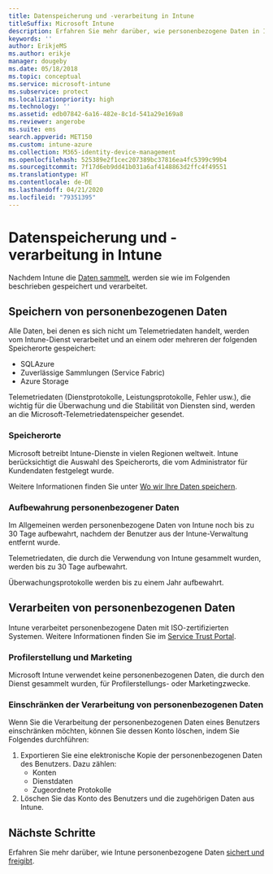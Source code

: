 ```yaml
---
title: Datenspeicherung und -verarbeitung in Intune
titleSuffix: Microsoft Intune
description: Erfahren Sie mehr darüber, wie personenbezogene Daten in Intune gespeichert und verarbeitet werden.
keywords: ''
author: ErikjeMS
ms.author: erikje
manager: dougeby
ms.date: 05/18/2018
ms.topic: conceptual
ms.service: microsoft-intune
ms.subservice: protect
ms.localizationpriority: high
ms.technology: ''
ms.assetid: edb07842-6a16-482e-8c1d-541a29e169a8
ms.reviewer: angerobe
ms.suite: ems
search.appverid: MET150
ms.custom: intune-azure
ms.collection: M365-identity-device-management
ms.openlocfilehash: 525389e2f1cec207389bc37816ea4fc5399c99b4
ms.sourcegitcommit: 7f17d6eb9dd41b031a6af4148863d2ffc4f49551
ms.translationtype: HT
ms.contentlocale: de-DE
ms.lasthandoff: 04/21/2020
ms.locfileid: "79351395"
---
```

# <a name="data-storage-and-processing-in-intune"></a>Datenspeicherung und -verarbeitung in Intune

Nachdem Intune die [Daten sammelt](privacy-data-collect.md), werden sie wie im Folgenden beschrieben gespeichert und verarbeitet.

## <a name="storing-personal-data"></a>Speichern von personenbezogenen Daten

Alle Daten, bei denen es sich nicht um Telemetriedaten handelt, werden vom Intune-Dienst verarbeitet und an einem oder mehreren der folgenden Speicherorte gespeichert: 

- SQLAzure 
- Zuverlässige Sammlungen (Service Fabric)  
- Azure Storage 

Telemetriedaten (Dienstprotokolle, Leistungsprotokolle, Fehler usw.), die wichtig für die Überwachung und die Stabilität von Diensten sind, werden an die Microsoft-Telemetriedatenspeicher gesendet.

### <a name="storage-locations"></a>Speicherorte

Microsoft betreibt Intune-Dienste in vielen Regionen weltweit. Intune berücksichtigt die Auswahl des Speicherorts, die vom Administrator für Kundendaten festgelegt wurde.

Weitere Informationen finden Sie unter [Wo wir Ihre Daten speichern](https://www.microsoft.com/trust-center/privacy/data-location).

### <a name="personal-data-retention"></a>Aufbewahrung personenbezogener Daten

Im Allgemeinen werden personenbezogene Daten von Intune noch bis zu 30 Tage aufbewahrt, nachdem der Benutzer aus der Intune-Verwaltung entfernt wurde.

Telemetriedaten, die durch die Verwendung von Intune gesammelt wurden, werden bis zu 30 Tage aufbewahrt.

Überwachungsprotokolle werden bis zu einem Jahr aufbewahrt.

## <a name="processing-personal-data"></a>Verarbeiten von personenbezogenen Daten

Intune verarbeitet personenbezogene Daten mit ISO-zertifizierten Systemen. Weitere Informationen finden Sie im [Service Trust Portal](https://www.microsoft.com/en-us/TrustCenter/stp).

### <a name="profiling-and-marketing"></a>Profilerstellung und Marketing

Microsoft Intune verwendet keine personenbezogenen Daten, die durch den Dienst gesammelt wurden, für Profilerstellungs- oder Marketingzwecke. 

### <a name="restrict-processing-of-personal-data"></a>Einschränken der Verarbeitung von personenbezogenen Daten

Wenn Sie die Verarbeitung der personenbezogenen Daten eines Benutzers einschränken möchten, können Sie dessen Konto löschen, indem Sie Folgendes durchführen:
1. Exportieren Sie eine elektronische Kopie der personenbezogenen Daten des Benutzers. Dazu zählen:
    - Konten
    - Dienstdaten
    - Zugeordnete Protokolle
2. Löschen Sie das Konto des Benutzers und die zugehörigen Daten aus Intune.

## <a name="next-steps"></a>Nächste Schritte

Erfahren Sie mehr darüber, wie Intune personenbezogene Daten [sichert und freigibt](privacy-data-secure-share.md). 
